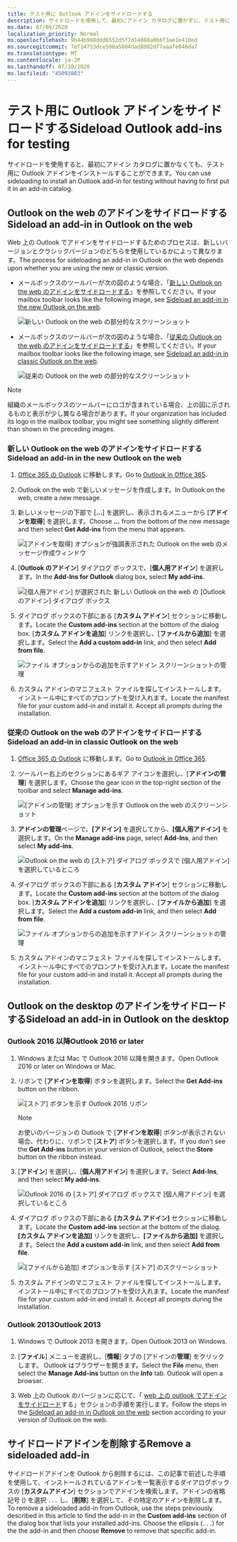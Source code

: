 ```yaml
---
title: テスト用に Outlook アドインをサイドロードする
description: サイドロードを使用して、最初にアドイン カタログに置かずに、テスト用に Outlook アドインをインストールします。
ms.date: 07/09/2020
localization_priority: Normal
ms.openlocfilehash: 9b44b988ddd6552d5f7d14088a0b6f3ae1e410ed
ms.sourcegitcommit: 7ef14753dce598a5804dad8802df7aaafe046da7
ms.translationtype: MT
ms.contentlocale: ja-JP
ms.lasthandoff: 07/10/2020
ms.locfileid: "45093883"
---
```

# <a name="sideload-outlook-add-ins-for-testing"></a><span data-ttu-id="a6518-103">テスト用に Outlook アドインをサイドロードする</span><span class="sxs-lookup"><span data-stu-id="a6518-103">Sideload Outlook add-ins for testing</span></span>

<span data-ttu-id="a6518-104">サイドロードを使用すると、最初にアドイン カタログに置かなくても、テスト用に Outlook アドインをインストールすることができます。</span><span class="sxs-lookup"><span data-stu-id="a6518-104">You can use sideloading to install an Outlook add-in for testing without having to first put it in an add-in catalog.</span></span>

## <a name="sideload-an-add-in-in-outlook-on-the-web"></a><span data-ttu-id="a6518-105">Outlook on the web のアドインをサイドロードする</span><span class="sxs-lookup"><span data-stu-id="a6518-105">Sideload an add-in in Outlook on the web</span></span>

<span data-ttu-id="a6518-106">Web 上の Outlook でアドインをサイドロードするためのプロセスは、新しいバージョンとクラシックバージョンのどちらを使用しているかによって異なります。</span><span class="sxs-lookup"><span data-stu-id="a6518-106">The process for sideloading an add-in in Outlook on the web depends upon whether you are using the new or classic version.</span></span>

- <span data-ttu-id="a6518-107">メールボックスのツールバーが次の図のような場合、「[新しい Outlook on the web のアドインをサイドロードする](#sideload-an-add-in-in-the-new-outlook-on-the-web)」を参照してください。</span><span class="sxs-lookup"><span data-stu-id="a6518-107">If your mailbox toolbar looks like the following image, see [Sideload an add-in in the new Outlook on the web](#sideload-an-add-in-in-the-new-outlook-on-the-web).</span></span>

    ![新しい Outlook on the web の部分的なスクリーンショット](../images/outlook-on-the-web-new-toolbar.png)

- <span data-ttu-id="a6518-109">メールボックスのツールバーが次の図のような場合、「[従来の Outlook on the web のアドインをサイドロードする](#sideload-an-add-in-in-classic-outlook-on-the-web)」を参照してください。</span><span class="sxs-lookup"><span data-stu-id="a6518-109">If your mailbox toolbar looks like the following image, see [Sideload an add-in in classic Outlook on the web](#sideload-an-add-in-in-classic-outlook-on-the-web).</span></span>

    ![従来の Outlook on the web の部分的なスクリーンショット](../images/outlook-on-the-web-classic-toolbar.png)

> [!NOTE]
> <span data-ttu-id="a6518-111">組織のメールボックスのツールバーにロゴが含まれている場合、上の図に示されるものと表示が少し異なる場合があります。</span><span class="sxs-lookup"><span data-stu-id="a6518-111">If your organization has included its logo in the mailbox toolbar, you might see something slightly different than shown in the preceding images.</span></span>

### <a name="sideload-an-add-in-in-the-new-outlook-on-the-web"></a><span data-ttu-id="a6518-112">新しい Outlook on the web のアドインをサイドロードする</span><span class="sxs-lookup"><span data-stu-id="a6518-112">Sideload an add-in in the new Outlook on the web</span></span>

1. <span data-ttu-id="a6518-113">[Office 365 の Outlook](https://outlook.office.com) に移動します。</span><span class="sxs-lookup"><span data-stu-id="a6518-113">Go to [Outlook in Office 365](https://outlook.office.com).</span></span>

1. <span data-ttu-id="a6518-114">Outlook on the web で新しいメッセージを作成します。</span><span class="sxs-lookup"><span data-stu-id="a6518-114">In Outlook on the web, create a new message.</span></span>

1. <span data-ttu-id="a6518-115">新しいメッセージの下部で [**...**] を選択し、表示されるメニューから [**アドインを取得**] を選択します。</span><span class="sxs-lookup"><span data-stu-id="a6518-115">Choose **...** from the bottom of the new message and then select **Get Add-ins** from the menu that appears.</span></span>

    ![[アドインを取得] オプションが強調表示された Outlook on the web のメッセージ作成ウィンドウ](../images/outlook-on-the-web-new-get-add-ins.png)

1. <span data-ttu-id="a6518-117">[**Outlook のアドイン**] ダイアログ ボックスで、[**個人用アドイン**] を選択します。</span><span class="sxs-lookup"><span data-stu-id="a6518-117">In the **Add-Ins for Outlook** dialog box, select **My add-ins**.</span></span>

    ![[個人用アドイン] が選択された 新しい Outlook on the web の [Outlook のアドイン] ダイアログ ボックス](../images/outlook-on-the-web-new-my-add-ins.png)

1. <span data-ttu-id="a6518-119">ダイアログ ボックスの下部にある [**カスタム アドイン**] セクションに移動します。</span><span class="sxs-lookup"><span data-stu-id="a6518-119">Locate the **Custom add-ins** section at the bottom of the dialog box.</span></span> <span data-ttu-id="a6518-120">[**カスタム アドインを追加**] リンクを選択し、[**ファイルから追加**] を選択します。</span><span class="sxs-lookup"><span data-stu-id="a6518-120">Select the **Add a custom add-in** link, and then select **Add from file**.</span></span>

    ![ファイル オプションからの追加を示すアドイン スクリーンショットの管理](../images/outlook-sideload-desktop-add-from-file.png)

1. <span data-ttu-id="a6518-p102">カスタム アドインのマニフェスト ファイルを探してインストールします。インストール中にすべてのプロンプトを受け入れます。</span><span class="sxs-lookup"><span data-stu-id="a6518-p102">Locate the manifest file for your custom add-in and install it. Accept all prompts during the installation.</span></span>

### <a name="sideload-an-add-in-in-classic-outlook-on-the-web"></a><span data-ttu-id="a6518-124">従来の Outlook on the web のアドインをサイドロードする</span><span class="sxs-lookup"><span data-stu-id="a6518-124">Sideload an add-in in classic Outlook on the web</span></span>

1. <span data-ttu-id="a6518-125">[Office 365 の Outlook](https://outlook.office.com) に移動します。</span><span class="sxs-lookup"><span data-stu-id="a6518-125">Go to [Outlook in Office 365](https://outlook.office.com).</span></span>

1. <span data-ttu-id="a6518-126">ツールバー右上のセクションにあるギア アイコンを選択し、[**アドインの管理**] を選択します。</span><span class="sxs-lookup"><span data-stu-id="a6518-126">Choose the gear icon in the top-right section of the toolbar and select **Manage add-ins**.</span></span>

    ![[アドインの管理] オプションを示す Outlook on the web のスクリーンショット](../images/outlook-sideload-web-manage-integrations.png)

1. <span data-ttu-id="a6518-128">**アドインの管理**ページで、**[アドイン]** を選択してから、**[個人用アドイン]** を選択します。</span><span class="sxs-lookup"><span data-stu-id="a6518-128">On the **Manage add-ins** page, select **Add-Ins**, and then select **My add-ins**.</span></span>

    ![Outlook on the web の [ストア] ダイアログ ボックスで [個人用アドイン] を選択しているところ](../images/outlook-sideload-store-select-add-ins.png)

1. <span data-ttu-id="a6518-130">ダイアログ ボックスの下部にある [**カスタム アドイン**] セクションに移動します。</span><span class="sxs-lookup"><span data-stu-id="a6518-130">Locate the **Custom add-ins** section at the bottom of the dialog box.</span></span> <span data-ttu-id="a6518-131">[**カスタム アドインを追加**] リンクを選択し、[**ファイルから追加**] を選択します。</span><span class="sxs-lookup"><span data-stu-id="a6518-131">Select the **Add a custom add-in** link, and then select **Add from file**.</span></span>

    ![ファイル オプションからの追加を示すアドイン スクリーンショットの管理](../images/outlook-sideload-desktop-add-from-file.png)

1. <span data-ttu-id="a6518-p104">カスタム アドインのマニフェスト ファイルを探してインストールします。インストール中にすべてのプロンプトを受け入れます。</span><span class="sxs-lookup"><span data-stu-id="a6518-p104">Locate the manifest file for your custom add-in and install it. Accept all prompts during the installation.</span></span>

## <a name="sideload-an-add-in-in-outlook-on-the-desktop"></a><span data-ttu-id="a6518-135">Outlook on the desktop のアドインをサイドロードする</span><span class="sxs-lookup"><span data-stu-id="a6518-135">Sideload an add-in in Outlook on the desktop</span></span>

### <a name="outlook-2016-or-later"></a><span data-ttu-id="a6518-136">Outlook 2016 以降</span><span class="sxs-lookup"><span data-stu-id="a6518-136">Outlook 2016 or later</span></span>

1. <span data-ttu-id="a6518-137">Windows または Mac で Outlook 2016 以降を開きます。</span><span class="sxs-lookup"><span data-stu-id="a6518-137">Open Outlook 2016 or later on Windows or Mac.</span></span>

1. <span data-ttu-id="a6518-138">リボンで [**アドインを取得**] ボタンを選択します。</span><span class="sxs-lookup"><span data-stu-id="a6518-138">Select the **Get Add-ins** button on the ribbon.</span></span>

    ![[ストア] ボタンを示す Outlook 2016 リボン](../images/outlook-sideload-desktop-store.png)

    > [!NOTE]
    > <span data-ttu-id="a6518-140">お使いのバージョンの Outlook で [**アドインを取得**] ボタンが表示されない場合、代わりに、リボンで [**ストア**] ボタンを選択します。</span><span class="sxs-lookup"><span data-stu-id="a6518-140">If you don't see the **Get Add-ins** button in your version of Outlook, select the **Store** button on the ribbon instead.</span></span>

1. <span data-ttu-id="a6518-141">[**アドイン**] を選択し、[**個人用アドイン**] を選択します。</span><span class="sxs-lookup"><span data-stu-id="a6518-141">Select **Add-Ins**, and then select **My add-ins**.</span></span>

    ![Outlook 2016 の [ストア] ダイアログ ボックスで [個人用アドイン] を選択しているところ](../images/outlook-sideload-store-select-add-ins.png)

1. <span data-ttu-id="a6518-143">ダイアログ ボックスの下部にある **[カスタム アドイン]** セクションに移動します。</span><span class="sxs-lookup"><span data-stu-id="a6518-143">Locate the **Custom add-ins** section at the bottom of the dialog.</span></span> <span data-ttu-id="a6518-144">**[カスタム アドインを追加]** リンクを選択し、**[ファイルから追加]** を選択します。</span><span class="sxs-lookup"><span data-stu-id="a6518-144">Select the **Add a custom add-in** link, and then select **Add from file**.</span></span>

    ![[ファイルから追加] オプションを示す [ストア] のスクリーンショット](../images/outlook-sideload-desktop-add-from-file.png)

1. <span data-ttu-id="a6518-p106">カスタム アドインのマニフェスト ファイルを探してインストールします。インストール中にすべてのプロンプトを受け入れます。</span><span class="sxs-lookup"><span data-stu-id="a6518-p106">Locate the manifest file for your custom add-in and install it. Accept all prompts during the installation.</span></span>

### <a name="outlook-2013"></a><span data-ttu-id="a6518-148">Outlook 2013</span><span class="sxs-lookup"><span data-stu-id="a6518-148">Outlook 2013</span></span>

1. <span data-ttu-id="a6518-149">Windows で Outlook 2013 を開きます。</span><span class="sxs-lookup"><span data-stu-id="a6518-149">Open Outlook 2013 on Windows.</span></span>

1. <span data-ttu-id="a6518-150">[**ファイル**] メニューを選択し、[**情報**] タブの [アドインの**管理**] をクリックします。 Outlook はブラウザーを開きます。</span><span class="sxs-lookup"><span data-stu-id="a6518-150">Select the **File** menu, then select the **Manage Add-ins** button on the **Info** tab. Outlook will open a browser.</span></span>

1. <span data-ttu-id="a6518-151">Web 上の Outlook のバージョンに応じて、「 [web 上の outlook でアドインをサイドロード](#sideload-an-add-in-in-outlook-on-the-web)する」セクションの手順を実行します。</span><span class="sxs-lookup"><span data-stu-id="a6518-151">Follow the steps in the [Sideload an add-in in Outlook on the web](#sideload-an-add-in-in-outlook-on-the-web) section according to your version of Outlook on the web.</span></span>

## <a name="remove-a-sideloaded-add-in"></a><span data-ttu-id="a6518-152">サイドロードアドインを削除する</span><span class="sxs-lookup"><span data-stu-id="a6518-152">Remove a sideloaded add-in</span></span>

<span data-ttu-id="a6518-153">サイドロードアドインを Outlook から削除するには、この記事で前述した手順を使用して、インストールされているアドインを一覧表示するダイアログボックスの [**カスタムアドイン**] セクションでアドインを検索します。アドインの省略記号 () を選択 `...` し、[**削除**] を選択して、その特定のアドインを削除します。</span><span class="sxs-lookup"><span data-stu-id="a6518-153">To remove a sideloaded add-in from Outlook, use the steps previously described in this article to find the add-in in the **Custom add-ins** section of the dialog box that lists your installed add-ins. Choose the ellipsis (`...`) for the the add-in and then choose **Remove** to remove that specific add-in.</span></span>